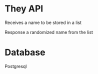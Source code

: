 # They API

Receives a name to be stored in a list

Response a randomized name from the list 

# Database

Postgresql


